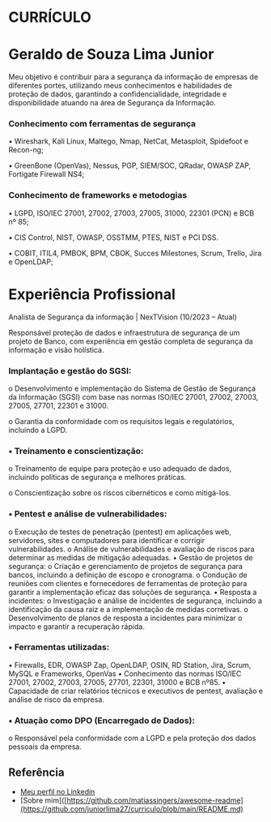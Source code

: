 #                                                                            CURRÍCULO
# Geraldo de Souza Lima Junior
Meu objetivo é contribuir para a segurança da informação de empresas de diferentes portes, utilizando meus conhecimentos e habilidades de proteção de dados, garantindo a confidencialidade, integridade e disponibilidade atuando na área de Segurança da Informação.

### Conhecimento com ferramentas de segurança
•	Wireshark, Kali Linux, Maltego, Nmap, NetCat, Metasploit, Spidefoot e Recon-ng;

•	GreenBone (OpenVas), Nessus, PGP, SIEM/SOC, QRadar, OWASP ZAP, Fortigate Firewall NS4;

### Conhecimento de frameworks e metodogias
•	LGPD, ISO/IEC 27001, 27002, 27003, 27005, 31000, 22301 (PCN) e BCB nº 85;

•	CIS Control, NIST, OWASP, OSSTMM, PTES, NIST e PCI DSS.

•	COBIT, ITIL4, PMBOK, BPM, CBOK, Succes Milestones, Scrum, Trello, Jira e OpenLDAP;

# Experiência Profissional
Analista de Segurança da informação | NexTVision (10/2023 – Atual)

Responsável proteção de dados e infraestrutura de segurança de um projeto de Banco, com experiência em gestão completa de segurança da informação e visão holística.

###	Implantação e gestão do SGSI:

o	Desenvolvimento e implementação do Sistema de Gestão de Segurança da Informação (SGSI) com base nas normas ISO/IEC 27001, 27002, 27003, 27005, 27701, 22301 e 31000.

o	Garantia da conformidade com os requisitos legais e regulatórios, incluindo a LGPD.

### •	Treinamento e conscientização:

o	Treinamento de equipe para proteção e uso adequado de dados, incluindo políticas de segurança e melhores práticas.

o	Conscientização sobre os riscos cibernéticos e como mitigá-los.

### •	Pentest e análise de vulnerabilidades:
o	Execução de testes de penetração (pentest) em aplicações web, servidores, sites e computadores para identificar e corrigir vulnerabilidades.
o	Análise de vulnerabilidades e avaliação de riscos para determinar as medidas de mitigação adequadas.
•	Gestão de projetos de segurança:
o	Criação e gerenciamento de projetos de segurança para bancos, incluindo a definição de escopo e cronograma.
o	Condução de reuniões com clientes e fornecedores de ferramentas de proteção para garantir a implementação eficaz das soluções de segurança.
•	Resposta a incidentes:
o	Investigação e análise de incidentes de segurança, incluindo a identificação da causa raiz e a implementação de medidas corretivas.
o	Desenvolvimento de planos de resposta a incidentes para minimizar o impacto e garantir a recuperação rápida.

### •	Ferramentas utilizadas:
• Firewalls, EDR, OWASP Zap, OpenLDAP, OSIN, RD Station, Jira, Scrum, MySQL e Frameworks, OpenVas
•	Conhecimento das normas ISO/IEC 27001, 27002, 27003, 27005, 27701, 22301, 31000 e BCB nº85.
•	Capacidade de criar relatórios técnicos e executivos de pentest, avaliação e análise de risco da empresa.

### •	Atuação como DPO (Encarregado de Dados):
o	Responsável pela conformidade com a LGPD e pela proteção dos dados pessoais da empresa.



## Referência
 - [Meu perfil no Linkedin](https://www.linkedin.com/in/junior-lima-24446757/)
 - [Sobre mim]([https://github.com/matiassingers/awesome-readme](https://github.com/juniorlima27/curriculo/blob/main/README.md)
 
